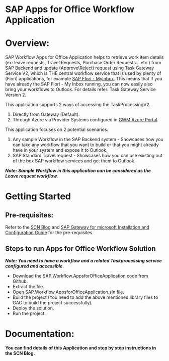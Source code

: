 

SAP Apps for Office Workflow Application
========================================

**Overview:**
=========

SAP Workflow Apps for Office Application helps to retrieve work item details (ex: leave requests, Travel Requests, Purchase Order Requests….etc.) from SAP Backend and update (Approve\Reject) request using Task Gateway Service V2, which is THE central workflow service that is used by plenty of (Fiori) applications, for example [SAP FIori - MyInbox](http://scn.sap.com/docs/DOC-62602).
This means that if you have already the SAP Fiori - My Inbox running, you can now easily also bring your workflows to Outlook. For details refer: Task Gateway Service Version 2.

This application supports 2 ways of accessing the TaskProcessingV2.
1.	Directly from Gateway (Default).
2.	Through Azure via Provider Systems configured in [GWM Azure Portal](http://help.sap.com/saphelp_nwgwpam_1/helpdata/en/f6/4aea7b57d441e9a5172193ac50b4dc/content.htm).

This application focuses on 2 potential scenarios.
1.	Any sample Workflow in the SAP Backend system - Showcases how you can take any workflow that you want to build or that you might already have in your system and expose it to Outlook.
2.	SAP Standard Travel request - Showcases how you can use existing out of the box SAP workflow services and get them to Outlook.

***Note:*** ***Sample Workflow in this application can be considered as the Leave request workflow.***

**Getting Started**
===============

Pre-requisites:
---------------
Refer to the [SCN Blog](http://scn.sap.com/community/interoperability-microsoft/blog/2015/12/04/apps-for-office-workflow) and [SAP Gateway for microsoft Installation and Configuration Guide](http://help.sap.com/downloads/pdf/saphelp_nwgwpam_1_en_53_8be0db450541e493d7b4c2e5685ecf_frameset.pdf) for the pre-requisites.

Steps to run Apps for Office Workflow Solution
----------------------------------------------

***Note: You need to have a workflow and a related Taskprocessing service configured and accessible.***

 - Download the SAP.Workflow.AppsforOfficeApplication code from Github.
 - Extract the file.
 - Open SAP.Workflow.AppsforOfficeApplication.sln file.
 - Build the project (You need to add the above mentioned library files to GAC to build the project successfully).
 - Deploy the solution.
 - Run the project.


Documentation:
==============

**You can find details of this Application and step by step instructions in the SCN Blog.**